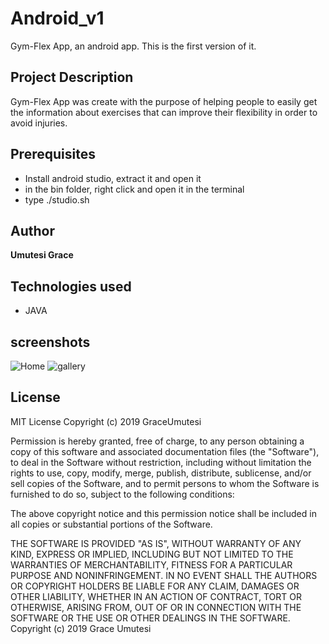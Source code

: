 # Android_v1
Gym-Flex App, an android app. This is the first version of it. 
## Project Description
Gym-Flex App was create with the purpose of helping people to easily get the information about exercises that can improve their flexibility in order to avoid injuries. 
## Prerequisites
* Install android studio, extract it and open it
* in the bin folder, right click and open it in the terminal
* type ./studio.sh
## Author
**Umutesi Grace**
## Technologies used
* JAVA
## screenshots
![Home](src/main/resources/drawable/)
![gallery](src/main/resources/drawable/)
## License
MIT License
Copyright (c) 2019 GraceUmutesi

Permission is hereby granted, free of charge, to any person obtaining a copy of this software and associated documentation files (the "Software"), to deal in the Software without restriction, including without limitation the rights to use, copy, modify, merge, publish, distribute, sublicense, and/or sell copies of the Software, and to permit persons to whom the Software is furnished to do so, subject to the following conditions:

The above copyright notice and this permission notice shall be included in all copies or substantial portions of the Software.

THE SOFTWARE IS PROVIDED "AS IS", WITHOUT WARRANTY OF ANY KIND, EXPRESS OR IMPLIED, INCLUDING BUT NOT LIMITED TO THE WARRANTIES OF MERCHANTABILITY, FITNESS FOR A PARTICULAR PURPOSE AND NONINFRINGEMENT. IN NO EVENT SHALL THE AUTHORS OR COPYRIGHT HOLDERS BE LIABLE FOR ANY CLAIM, DAMAGES OR OTHER LIABILITY, WHETHER IN AN ACTION OF CONTRACT, TORT OR OTHERWISE, ARISING FROM, OUT OF OR IN CONNECTION WITH THE SOFTWARE OR THE USE OR OTHER DEALINGS IN THE SOFTWARE. Copyright (c) 2019 Grace Umutesi
